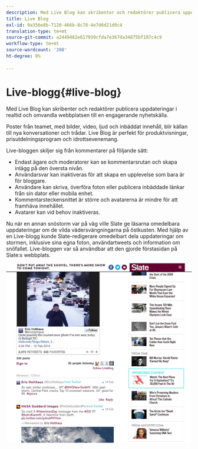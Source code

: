 ```yaml
---
description: Med Live Blog kan skribenter och redaktörer publicera uppdateringar i realtid och omvandla webbplatsen till en engagerande nyhetskälla.
title: Live Blog
exl-id: 9a356e8b-7120-466b-8c78-4e7d6d21d0c4
translation-type: tm+mt
source-git-commit: a2449482e617939cfda7e367da34875bf187c4c9
workflow-type: tm+mt
source-wordcount: '208'
ht-degree: 0%

---
```


# Live-blogg{#live-blog}

Med Live Blog kan skribenter och redaktörer publicera uppdateringar i realtid och omvandla webbplatsen till en engagerande nyhetskälla.

Poster från teamet, med bilder, video, ljud och inbäddat innehåll, blir källan till nya konversationer och trådar. Live Blog är perfekt för produktvisningar, prisutdelningsprogram och idrottsevenemang.

Live-bloggen skiljer sig från kommentarer på följande sätt:

* Endast ägare och moderatorer kan se kommentarsrutan och skapa inlägg på den översta nivån.
* Användarsvar kan inaktiveras för att skapa en upplevelse som bara är för bloggare.
* Användare kan skriva, överföra foton eller publicera inbäddade länkar från sin dator eller mobila enhet.
* Kommentarsteckensnittet är större och avatarerna är mindre för att framhäva innehållet.
* Avatarer kan vid behov inaktiveras.

Nu när en annan snöstorm var på väg ville Slate ge läsarna omedelbara uppdateringar om de vilda vädersvängningarna på östkusten. Med hjälp av en Live-blogg kunde Slate-redigerare omedelbart dela uppdateringar om stormen, inklusive sina egna foton, användartweets och information om snöfallet. Live-bloggen var så användbar att den gjorde förstasidan på Slate:s webbplats.

![](assets/LiveBlogSlate_example.png)
